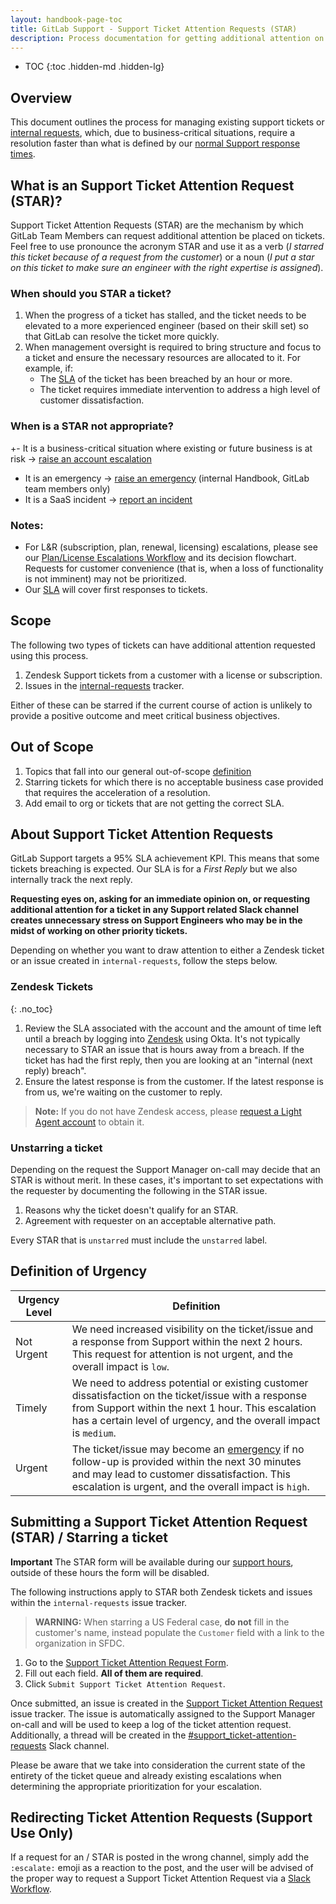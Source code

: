 ```yaml
---
layout: handbook-page-toc
title: GitLab Support - Support Ticket Attention Requests (STAR)
description: Process documentation for getting additional attention on a ticket from support leadership.
---
```


- TOC
{:toc .hidden-md .hidden-lg}

## Overview

This document outlines the process for managing existing support tickets or [internal requests](https://gitlab.com/gitlab-com/support/internal-requests), which, due to business-critical situations, require a resolution faster than what is defined by our [normal Support response times](https://about.gitlab.com/support/#priority-support).

## What is an Support Ticket Attention Request (STAR)?

Support Ticket Attention Requests (STAR) are the mechanism by which GitLab Team Members can request additional attention be placed on tickets. Feel free to
use pronounce the acronym STAR and use it as a verb (_I starred this ticket because of a request from the customer_) or a noun (_I put a star on this ticket to make sure an engineer with the right expertise is assigned_).

### When should you STAR a ticket?

1. When the progress of a ticket has stalled, and the ticket needs to be elevated to a more experienced engineer (based on their skill set) so that GitLab can resolve the ticket more quickly.
1. When management oversight is required to bring structure and focus to a ticket and ensure the necessary resources are allocated to it. For example, if:
    - The [SLA](https://about.gitlab.com/support/#service-level-agreement-sla-details) of the ticket has been breached by an hour or more.
    - The ticket requires immediate intervention to address a high level of customer dissatisfaction.


### When is a STAR not appropriate?
+- It is a business-critical situation where existing or future business is at risk -> [raise an account escalation](/handbook/customer-success/tam/escalations/#initiating-managing-and-closing-an-escalation)
- It is an emergency -> [raise an emergency](https://internal-handbook.gitlab.io/handbook/support/support.html#raising-an-emergency) (internal Handbook, GitLab team members only)
- It is a SaaS incident -> [report an incident](/handbook/engineering/infrastructure/incident-management/#report-an-incident-via-slack)

### Notes: 
* For L&R (subscription, plan, renewal, licensing) escalations, please see our [Plan/License Escalations Workflow](/handbook/support/license-and-renewals/workflows/managers_working_with_extensions.html#how-to-decide-the-validity-of-an-escalation) and its decision flowchart. Requests for customer convenience (that is, when a loss of functionality is not imminent) may not be prioritized.
* Our [SLA](https://about.gitlab.com/support/#service-level-agreement-sla-details) will cover first responses to tickets. 

## Scope

The following two types of tickets can have additional attention requested using this process.

1. Zendesk Support tickets from a customer with a license or subscription.
1. Issues in the [internal-requests](https://gitlab.com/gitlab-com/support/internal-requests) tracker.


Either of these can be starred if the current course of action is unlikely to provide a positive outcome and meet critical business objectives.

## Out of Scope

1. Topics that fall into our general out-of-scope [definition](https://about.gitlab.com/support/statement-of-support.html#out-of-scope)
1. Starring tickets for which there is no acceptable business case provided that requires the acceleration of a resolution.
1. Add email to org or tickets that are not getting the correct SLA.

## About Support Ticket Attention Requests

GitLab Support targets a 95% SLA achievement KPI. This means that some tickets breaching is expected. Our SLA is for a _First Reply_ but we also internally track the next reply.

**Requesting eyes on, asking for an immediate opinion on, or requesting additional attention for a ticket in any Support related Slack channel creates unnecessary stress on Support Engineers who may be in the midst of working on other priority tickets.**

Depending on whether you want to draw attention to either a Zendesk ticket or an issue created in `internal-requests`, follow the steps below.

### Zendesk Tickets
{: .no_toc}

1. Review the SLA associated with the account and the amount of time left until a breach by logging into [Zendesk](https://gitlab.zendesk.com) using Okta. It's not typically necessary to STAR an issue that is hours away from a breach. If the ticket has had the first reply, then you are looking at an "internal (next reply) breach".
1. Ensure the latest response is from the customer. If the latest response is from us, we're waiting on the customer to reply.

>**Note:** If you do not have Zendesk access, please [request a Light Agent account](/handbook/support/internal-support/#viewing-support-tickets) to obtain it.


### Unstarring a ticket

Depending on the request the Support Manager on-call may decide that an STAR is without merit. In these cases, it's important to set expectations with the requester by documenting the following in the STAR issue.

1. Reasons why the ticket doesn't qualify for an STAR.
1. Agreement with requester on an acceptable alternative path.

Every STAR that is `unstarred` must include the `unstarred` label.

## Definition of Urgency

| Urgency Level | Definition |
|---------------|------------|
| Not Urgent    | We need increased visibility on the ticket/issue and a response from Support within the next 2 hours. This request for attention is not urgent, and the overall impact is `low`.|
| Timely        | We need to address potential or existing customer dissatisfaction on the ticket/issue with a response from Support within the next 1 hour. This escalation has a certain level of urgency, and the overall impact is `medium`.|
| Urgent        | The ticket/issue may become an [emergency](https://about.gitlab.com/support/#definitions-of-support-impact) if no follow-up is provided within the next 30 minutes and may lead to customer dissatisfaction. This escalation is urgent, and the overall impact is `high`.|

## Submitting a Support Ticket Attention Request (STAR) / Starring a ticket

**Important**
The STAR form will be available during our [support hours](https://about.gitlab.com/support/#definitions-of-gitlab-global-support-hours), outside of these hours the form will be disabled.

The following instructions apply to STAR both Zendesk tickets and issues within the `internal-requests` issue tracker.

>**WARNING:** When starring a US Federal case, **do not** fill in the customer's name, instead populate the `Customer` field with a link to the organization in SFDC.

1. Go to the [Support Ticket Attention Request Form](https://gitlab-com.gitlab.io/support/toolbox/forms_processor/support_escalation).
1. Fill out each field. **All of them are required**.
1. Click `Submit Support Ticket Attention Request`.

Once submitted, an issue is created in the [Support Ticket Attention Request](https://gitlab.com/gitlab-com/support/ticket-attention-requests/-/issues) issue tracker. The issue is automatically assigned to the Support Manager on-call and will be used to keep a log of the ticket attention request. Additionally, a thread will be created in the [#support_ticket-attention-requests](https://gitlab.slack.com/archives/CBVAE1L48) Slack channel.

Please be aware that we take into consideration the current state of the entirety of the ticket queue and already existing escalations when determining the appropriate prioritization for your escalation.

## Redirecting Ticket Attention Requests (Support Use Only)

If a request for an  / STAR is posted in the wrong channel, simply add the `:escalate:` emoji as a reaction to the post, and the user will be advised of the proper way to request a Support Ticket Attention Request via a [Slack Workflow](https://gitlab.com/gitlab-com/support/toolbox/slack-workflows).
